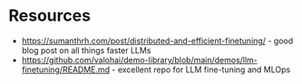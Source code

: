 # Resources
* https://sumanthrh.com/post/distributed-and-efficient-finetuning/ - good blog post on all things faster LLMs
* https://github.com/valohai/demo-library/blob/main/demos/llm-finetuning/README.md - excellent repo for LLM fine-tuning and MLOps